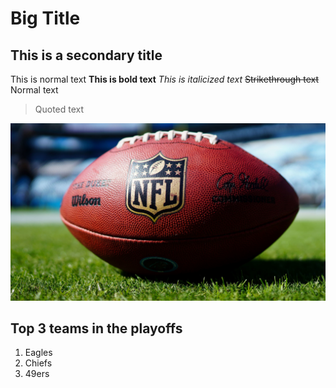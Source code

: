 # Big Title

## This is a secondary title

This is normal text
**This is bold text**
*This is italicized text*
~~Strikethrough text~~
Normal text
>Quoted text

![This is a football](/images/football.jpg)

## Top 3 teams in the playoffs
1. Eagles
2. Chiefs
3. 49ers
